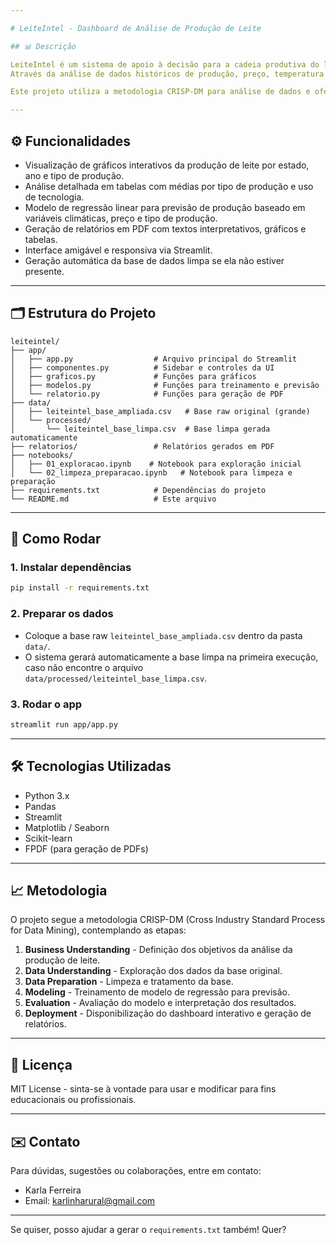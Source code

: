 ```yaml
---

# LeiteIntel - Dashboard de Análise de Produção de Leite

## 📊 Descrição

LeiteIntel é um sistema de apoio à decisão para a cadeia produtiva do leite no Brasil.
Através da análise de dados históricos de produção, preço, temperatura e chuvas, o dashboard permite visualizar tendências, realizar simulações de produção e gerar relatórios em PDF personalizados.

Este projeto utiliza a metodologia CRISP-DM para análise de dados e oferece uma interface interativa feita em Streamlit.

---
```


## ⚙️ Funcionalidades

* Visualização de gráficos interativos da produção de leite por estado, ano e tipo de produção.
* Análise detalhada em tabelas com médias por tipo de produção e uso de tecnologia.
* Modelo de regressão linear para previsão de produção baseado em variáveis climáticas, preço e tipo de produção.
* Geração de relatórios em PDF com textos interpretativos, gráficos e tabelas.
* Interface amigável e responsiva via Streamlit.
* Geração automática da base de dados limpa se ela não estiver presente.

---

## 🗂 Estrutura do Projeto

```
leiteintel/
├── app/
│   ├── app.py                  # Arquivo principal do Streamlit
│   ├── componentes.py          # Sidebar e controles da UI
│   ├── graficos.py             # Funções para gráficos
│   ├── modelos.py              # Funções para treinamento e previsão
│   └── relatorio.py            # Funções para geração de PDF
├── data/
│   ├── leiteintel_base_ampliada.csv   # Base raw original (grande)
│   └── processed/
│       └── leiteintel_base_limpa.csv  # Base limpa gerada automaticamente
├── relatorios/                 # Relatórios gerados em PDF
├── notebooks/
│   ├── 01_exploracao.ipynb    # Notebook para exploração inicial
│   └── 02_limpeza_preparacao.ipynb   # Notebook para limpeza e preparação
├── requirements.txt            # Dependências do projeto
└── README.md                   # Este arquivo
```

---

## 🚀 Como Rodar

### 1. Instalar dependências

```bash
pip install -r requirements.txt
```

### 2. Preparar os dados

* Coloque a base raw `leiteintel_base_ampliada.csv` dentro da pasta `data/`.
* O sistema gerará automaticamente a base limpa na primeira execução, caso não encontre o arquivo `data/processed/leiteintel_base_limpa.csv`.

### 3. Rodar o app

```bash
streamlit run app/app.py
```

---

## 🛠 Tecnologias Utilizadas

* Python 3.x
* Pandas
* Streamlit
* Matplotlib / Seaborn
* Scikit-learn
* FPDF (para geração de PDFs)

---

## 📈 Metodologia

O projeto segue a metodologia CRISP-DM (Cross Industry Standard Process for Data Mining), contemplando as etapas:

1. **Business Understanding** - Definição dos objetivos da análise da produção de leite.
2. **Data Understanding** - Exploração dos dados da base original.
3. **Data Preparation** - Limpeza e tratamento da base.
4. **Modeling** - Treinamento de modelo de regressão para previsão.
5. **Evaluation** - Avaliação do modelo e interpretação dos resultados.
6. **Deployment** - Disponibilização do dashboard interativo e geração de relatórios.

---

## 📄 Licença

MIT License - sinta-se à vontade para usar e modificar para fins educacionais ou profissionais.

---

## ✉️ Contato

Para dúvidas, sugestões ou colaborações, entre em contato:

* Karla Ferreira
* Email: [karlinharural@gmail.com](mailto:karlinharural@gmail.com)

---

Se quiser, posso ajudar a gerar o `requirements.txt` também! Quer?
